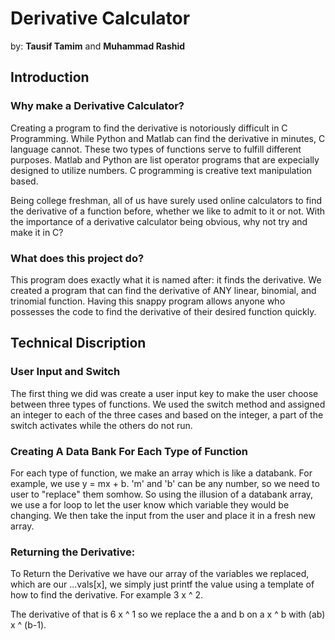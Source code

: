 ﻿# Derivative Calculator 
by: **Tausif Tamim** and **Muhammad Rashid**



## Introduction

### Why make a Derivative Calculator?

Creating a program to find the derivative is notoriously difficult in C Programming. While Python and Matlab can find the derivative in minutes, C language cannot. These two types of functions serve to fulfill different purposes. Matlab and Python are list operator programs that are expecially designed to utilize numbers. C programming is creative text manipulation based.

Being college freshman, all of us have surely used online calculators to find the derivative of a function before, whether we like to admit to it or not. With the importance of a derivative calculator being obvious, why not try and make it in C?

### What does this project do?

This program does exactly what it is named after: it finds the derivative. We created a program that can find the derivative of ANY linear, binomial, and trinomial function. Having this snappy program allows anyone who possesses the code to find the derivative of their desired function quickly.


## Technical Discription



### User Input and Switch

The first thing we did was create a user input key to make the user choose between three types of functions. We used the switch method and assigned an integer to each of the three cases and based on the integer, a part of the switch activates while the others do not run.

### Creating A Data Bank For Each Type of Function

For each type of function, we make an array which is like a databank. For example, we use y = mx + b. 'm' and 'b' can be any number, so we need to user to "replace" them somhow. So using the illusion of a databank array, we use a for loop to let the user know which variable they would be changing. We then take the input from the user and place it in a fresh new array.

### Returning the Derivative:

To Return the Derivative we have our array of the variables we replaced, which are our ...vals[x], we simply just printf the value using a template of how to find the derivative. For example 3 x ^ 2.

The derivative of that is 6 x ^ 1  so we replace the a and b on a x ^ b with (ab) x ^ (b-1).
